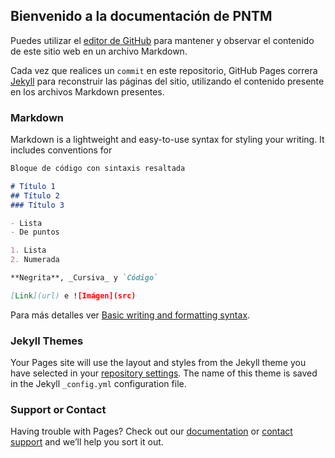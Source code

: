 ## Bienvenido a la documentación de PNTM

Puedes utilizar el [editor de GitHub](https://github.com/MinisterioDeSalud-CL-TTA/pntmdocs/edit/main/README.md) para mantener y observar el contenido de este
sitio web en un archivo Markdown.

Cada vez que realices un `commit` en este repositorio, GitHub Pages correra [Jekyll](https://jekyllrb.com/) para reconstruir las páginas del sitio, utilizando el contenido presente en los archivos Markdown presentes.

### Markdown

Markdown is a lightweight and easy-to-use syntax for styling your writing. It includes conventions for

```markdown
Bloque de código con sintaxis resaltada

# Título 1
## Título 2
### Título 3

- Lista
- De puntos

1. Lista
2. Numerada

**Negrita**, _Cursiva_ y `Código` 

[Link](url) e ![Imágen](src)
```

Para más detalles ver [Basic writing and formatting syntax](https://docs.github.com/en/github/writing-on-github/getting-started-with-writing-and-formatting-on-github/basic-writing-and-formatting-syntax).

### Jekyll Themes

Your Pages site will use the layout and styles from the Jekyll theme you have selected in your [repository settings](https://github.com/MinisterioDeSalud-CL-TTA/pntmdocs/settings/pages). The name of this theme is saved in the Jekyll `_config.yml` configuration file.

### Support or Contact

Having trouble with Pages? Check out our [documentation](https://docs.github.com/categories/github-pages-basics/) or [contact support](https://support.github.com/contact) and we’ll help you sort it out.
